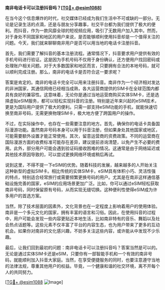**南非电话卡可以注册抖音吗？[[TG💪+ @esim1088](https://t.me/s/esim1088)]**

在当今这个信息爆炸的时代，社交媒体已经成为我们生活中不可或缺的一部分。无论是记录生活的点滴，还是与朋友分享趣事，社交平台都为我们提供了极大的便利。而抖音，作为一款风靡全球的短视频应用，吸引了无数用户加入其中。然而，对于身处不同国家和地区的用户来说，是否能够顺利使用抖音却是一个值得关注的问题。今天，我们就来聊聊南非用户是否可以用当地的电话卡注册抖音。

首先，我们需要了解抖音的基本注册流程。通常情况下，抖音要求用户提供有效的手机号码进行验证。这是因为手机号码不仅用于身份确认，还方便用户找回密码或处理账户相关问题。对于大多数国家和地区而言，只要拥有合法的本地号码，就可以顺利完成注册。那么，南非的电话卡是否符合这一要求呢？

答案是肯定的。南非的电话卡完全可以用来注册抖音。南非作为一个经济相对发达的非洲国家，其通信网络已经相当成熟，各大运营商提供的SIM卡在全球范围内都具有良好的兼容性。这意味着，无论你是通过当地运营商购买实体SIM卡，还是选择虚拟eSIM服务，都可以轻松实现抖音的注册。特别是近年来兴起的eSIM技术，更是为国际用户提供了极大的便利。只需一部支持eSIM功能的手机，就能快速切换至南非号码，无需更换物理SIM卡，极大地方便了跨国用户的操作。

不过，在实际操作中，也存在一些需要注意的地方。首先，确保你的电话卡具备国际漫游功能。虽然南非号码本身可以用于抖音注册，但如果身处其他国家或地区，可能需要额外设置才能正常使用。其次，留意运营商的资费政策。不同的运营商在国际漫游方面的收费标准可能存在差异，建议提前咨询清楚，以免产生不必要的费用。此外，部分用户可能会遇到验证码接收困难的情况。这通常是由于网络延迟或其他技术原因导致的，可以尝试更换网络环境或稍后再试。

说到这里，不得不提一下eSIM的优势。随着科技的发展，越来越多的人开始关注这种新型的虚拟SIM卡。相比传统的实体SIM卡，eSIM具有体积小巧、灵活性强的特点，特别适合经常旅行或需要频繁更换号码的用户。尤其是在南非这样通信基础设施完善的国家，eSIM的应用场景更加广泛。比如，你可以通过eSIM轻松获取南非号码，同时保留原有号码，从而实现无缝切换。这种便利性使得eSIM成为许多用户的首选方案。

当然，除了技术层面的因素外，文化背景也在一定程度上影响着用户的使用体验。南非是一个多元文化的国家，拥有丰富的语言和习俗。因此，在使用抖音的过程中，用户可能会发现一些内容更贴近本地生活，比如南非特有的音乐、舞蹈以及社会热点话题等。这些元素不仅丰富了平台的内容生态，也为用户带来了更多的互动机会。如果你对南非的文化感兴趣，不妨多关注这些内容，或许能从中发现不少乐趣。

最后，让我们回到最初的问题：南非电话卡可以注册抖音吗？答案当然是可以的。无论是通过实体SIM卡还是eSIM，只要你有一部智能手机和一个有效的南非号码，就能顺利加入抖音大家庭。当然，在享受便捷服务的同时，也要注意遵守当地的法律法规，尊重其他用户的权益。毕竟，一个健康和谐的社交环境，离不开每个人的共同努力。

[[TG💪+ @esim1088](https://t.me/s/esim1088) ![Image](https://i.postimg.cc/4NQfJmqS/Snipaste-2025-05-13-00-14-12.png)]